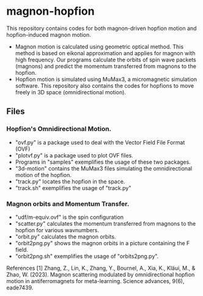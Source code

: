 # magnon-hopfion
This repository contains codes for both magnon-driven hopfion motion and hopfion-induced magnon motion.
- Magnon motion is calculated using geometric optical method. This method is based on eikonal approximation and applies for magnon with high frequency. Our programs calculate the orbits of spin wave packets (magnons) and predict the momentum transferred from magnons to the hopfion. 
- Hopfion motion is simulated using MuMax3, a micromagnetic simulation software. This repository also contains the codes for hopfions to move freely in 3D space (omnidirectional motion).

## Files
### Hopfion's Omnidirectional Motion.
- "ovf.py" is a package used to deal with the Vector Field File Format (OVF)
- "plotvf.py" is a package used to plot OVF files.
- Programs in "samples" exemplifies the usage of these two packages.
- "3d-motion" contains the MuMax3 files simulating the omnidirectional motion of the hopfion.
- "track.py" locates the hopfion in the space.
- "track.sh" exemplifies the usage of "track.py"

### Magnon orbits and Momentum Transfer.
- "udf/m-equiv.ovf" is the spin configuration
- "scatter.py" calculates the momentum transferred from magnons to the hopfion for various wavnumbers.
- "orbit.py" calculates the magnon orbits.
- "orbit2png.py" shows the magnon orbits in a picture containing the F field.
- "orbit2png.sh" exemplifies the usage of "orbits2png.py".

References
[1] Zhang, Z., Lin, K., Zhang, Y., Bournel, A., Xia, K., Kläui, M., & Zhao, W. (2023). Magnon scattering modulated by omnidirectional hopfion motion in antiferromagnets for meta-learning. Science advances, 9(6), eade7439.
